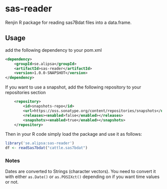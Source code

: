 # sas-reader
Renjin R package for reading sas7Bdat files into a data.frame.

## Usage
add the following dependency to your pom.xml 
```xml
<dependency>
    <groupId>se.alipsa</groupId>
    <artifactId>sas-reader</artifactId>
    <version>1.0.0-SNAPSHOT</version>
</dependency>
```

If you want to use a snapshot, add the following repository to your repositories section
```xml
    <repository>
        <id>snapshots-repo</id>
        <url>https://oss.sonatype.org/content/repositories/snapshots</url>
        <releases><enabled>false</enabled></releases>
        <snapshots><enabled>true</enabled></snapshots>
    </repository>
```

Then in your R code simply load the package and use it as follows:
```r
library('se.alipsa:sas-reader')
df <- readSas7bdat("cattle.sas7bdat")
```

### Notes
Dates are converted to Strings (character vectors). You need to convert it 
with either `as.Date()` or `as.POSIXct()` depending on if you want time values or not.

